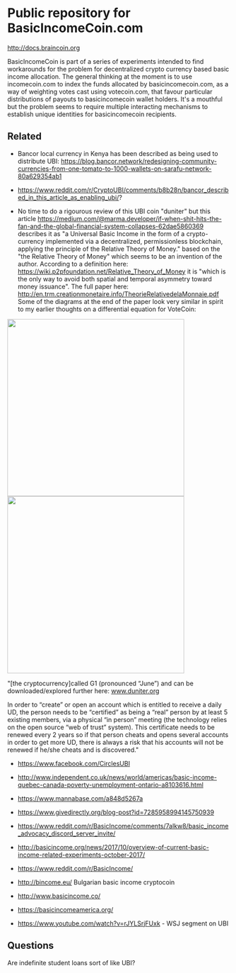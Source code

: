 # Public repository for BasicIncomeCoin.com

http://docs.braincoin.org  

BasicIncomeCoin is part of a series of experiments intended to find workarounds for the problem for decentralized crypto currency based basic income allocation. The general thinking at the moment is to use incomecoin.com to index the funds allocated by basicincomecoin.com, as a way of weighting votes cast using votecoin.com, that favour particular distributions of payouts to basicincomecoin wallet holders. It's a mouthful but the problem seems to require multiple interacting mechanisms to establish unique identities for basicincomecoin recipients.

 
## Related  

 - Bancor local currency in Kenya has been described as being used to distribute UBI: https://blog.bancor.network/redesigning-community-currencies-from-one-tomato-to-1000-wallets-on-sarafu-network-80a629354ab1  
 - https://www.reddit.com/r/CryptoUBI/comments/b8b28n/bancor_described_in_this_article_as_enabling_ubi/?  

 - No time to do a rigourous review of this UBI coin "duniter" but this article https://medium.com/@marma.developer/if-when-shit-hits-the-fan-and-the-global-financial-system-collapses-62dae5860369 describes it as "a Universal Basic Income in the form of a crypto-currency implemented via a decentralized, permissionless blockchain, applying the principle of the Relative Theory of Money." based on the "the Relative Theory of Money" which seems to be an invention of the author. According to a definition here: https://wiki.p2pfoundation.net/Relative_Theory_of_Money it is "which is the only way to avoid both spatial and temporal asymmetry toward money issuance". The full paper here: http://en.trm.creationmonetaire.info/TheorieRelativedelaMonnaie.pdf Some of the diagrams at the end of the paper look very similar in spirit to my earlier thoughts on a differential equation for VoteCoin: 
 
<img src="https://j3.braincoin.org/owncloud/index.php/apps/files_sharing/ajax/publicpreview.php?x=1371&y=369&a=true&file=RelativeTheoryOfMoney.png&t=QOK9IhKO91Mcoac&scalingup=0" width=400>  <img src="https://j3.braincoin.org/owncloud/index.php/apps/files_sharing/ajax/publicpreview.php?x=1371&y=369&a=true&file=schematic.png&t=LMoWwQEt4FXtHnY&scalingup=0" width=400>
 
 "[the cryptocurrency]called G1 (pronounced “June”) and can be downloaded/explored further here: www.duniter.org

In order to “create” or open an account which is entitled to receive a daily UD, the person needs to be “certified” as being a “real” person by at least 5 existing members, via a physical “in person” meeting (the technology relies on the open source “web of trust” system). This certificate needs to be renewed every 2 years so if that person cheats and opens several accounts in order to get more UD, there is always a risk that his accounts will not be renewed if he/she cheats and is discovered." 

 - https://www.facebook.com/CirclesUBI  

 - http://www.independent.co.uk/news/world/americas/basic-income-quebec-canada-poverty-unemployment-ontario-a8103616.html

 - https://www.mannabase.com/a848d5267a  

 - https://www.givedirectly.org/blog-post?id=7285958994145750939

 - https://www.reddit.com/r/BasicIncome/comments/7alkw8/basic_income_advocacy_discord_server_invite/

 - http://basicincome.org/news/2017/10/overview-of-current-basic-income-related-experiments-october-2017/
   
 - https://www.reddit.com/r/BasicIncome/  
 
 - http://bincome.eu/  Bulgarian basic income cryptocoin

 - http://www.basicincome.co/

 - https://basicincomeamerica.org/  
 
 - https://www.youtube.com/watch?v=rJYLSrjFUxk - WSJ segment on UBI  
 
 
## Questions  

Are indefinite student loans sort of like UBI?  
